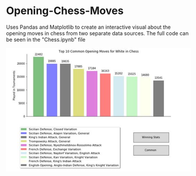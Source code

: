 # Opening-Chess-Moves
Uses Pandas and Matplotlib to create an interactive visual about the opening moves in chess from two separate data sources. The full code can be seen in the "Chess.ipynb" file

<img src="Graph.JPG">
